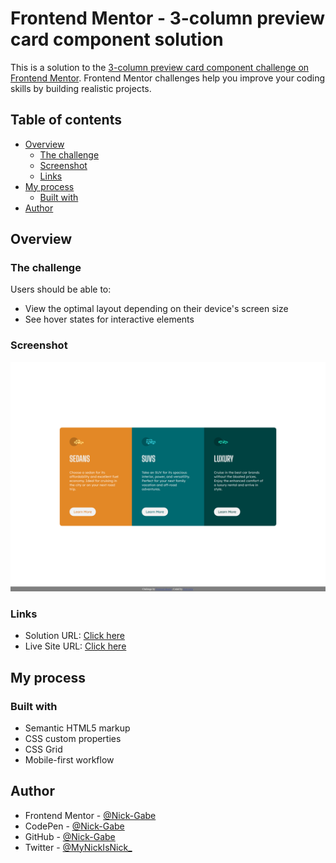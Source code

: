 # Frontend Mentor - 3-column preview card component solution

This is a solution to the [3-column preview card component challenge on Frontend Mentor](https://www.frontendmentor.io/challenges/3column-preview-card-component-pH92eAR2-). Frontend Mentor challenges help you improve your coding skills by building realistic projects. 

## Table of contents

- [Overview](#overview)
  - [The challenge](#the-challenge)
  - [Screenshot](#screenshot)
  - [Links](#links)
- [My process](#my-process)
  - [Built with](#built-with)
- [Author](#author)

## Overview

### The challenge

Users should be able to:

- View the optimal layout depending on their device's screen size
- See hover states for interactive elements

### Screenshot

![screenshot](./design/screenshot.png)

### Links

- Solution URL: [Click here](https://your-solution-url.com)
- Live Site URL: [Click here](https://your-live-site-url.com)

## My process

### Built with

- Semantic HTML5 markup
- CSS custom properties
- CSS Grid
- Mobile-first workflow

## Author

- Frontend Mentor - [@Nick-Gabe](https://www.frontendmentor.io/profile/Nick-Gabe)
- CodePen - [@Nick-Gabe](https://codepen.io/nick-gabe)
- GitHub - [@Nick-Gabe](https://github.com/Nick-Gabe/)
- Twitter - [@MyNickIsNick_](https://www.twitter.com/MyNickIsNick_)
